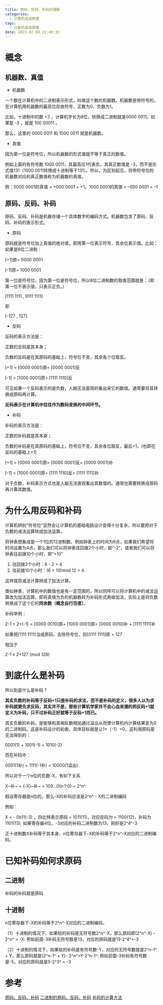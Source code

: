 ```yaml
---
title: 原码、反码、补码的理解
categories:
  - 计算机组成原理
tags:
  - 计算机组成原理
date: 2023-02-08 21:49:32
---
```


# 概念

## 机器数、真值

- 机器数

一个数在计算机中的二进制表示形式，叫做这个数的机器数。机器数是带符号的，在计算机用机器数的最高位存放符号，正数为0，负数为1。

比如，十进制中的数 +3 ，计算机字长为8位，转换成二进制就是0000 0011。如果是 -3 ，就是 100 00011 。

那么，这里的 0000 0011 和 1000 0011 就是机器数。

- 真值

因为第一位是符号位，所以机器数的形式值就不等于真正的数值。

例如上面的有符号数 1000 0011，其最高位1代表负，其真正数值是 -3，而不是形式值131（1000 0011转换成十进制等于131）。所以，为区别起见，将带符号位的机器数对应的真正数值称为机器数的真值。

例：0000 0001的真值 = +000 0001 = +1，1000 0001的真值 = –000 0001 = –1

## 原码、反码、补码

原码、反码、补码是机器存储一个具体数字的编码方式。机器数包含了原码、反码、补码的表示形式。

- 原码

原码就是符号位加上真值的绝对值，即用第一位表示符号，其余位表示值。比如：如果是8位二进制：

[+1]原= 0000 0001

[-1]原= 1000 0001

第一位是符号位，因为第一位是符号位，所以8位二进制数的取值范围就是：（即第一位不表示值，只表示正负。）

[1111 1111 , 0111 1111]

即

[-127 , 127]

- 反码

反码的表示方法是：

正数的反码是其本身；

负数的反码是在其原码的基础上，符号位不变，其余各个位取反。

[+1] = [0000 0001]原= [0000 0001]反

[-1] = [1000 0001]原= [1111 1110]反

可见如果一个反码表示的是负数，人脑无法直观的看出来它的数值。通常要将其转换成原码再计算。

**反码表示在计算机中往往作为数码变换的中间环节。**

- 补码

补码的表示方法是：

正数的补码就是其本身；

负数的补码是在其原码的基础上，符号位不变，其余各位取反，最后+1。(也即在反码的基础上+1)

[+1] = [0000 0001]原= [0000 0001]反= [0000 0001]补

[-1] = [1000 0001]原= [1111 1110]反= [1111 1111]补

对于负数，补码表示方式也是人脑无法直观看出其数值的。通常也需要转换成原码再计算其数值。

# 为什么用反码和补码

计算机辨别"符号位"显然会让计算机的基础电路设计变得十分复杂，所以要把对于负数的减法运算转成加法运算。

将钟表想象成是一个1位的12进制数。例如钟表上的时间为6点，如果我们希望将时间设置为4点，那么我们可以将钟表往回拨2个小时，即“-2”，或者我们可以将钟表往前拨10个小时，即“+10”

1. 往回拨2个小时：6 - 2 = 4
2. 往前拨10个小时：(6 + 10)mod 12 = 4

这样就将减法计算转成了加法计算。

类似钟表，计算机中的数值也是有一定范围的，所以同样可以将计算机中的减法运算改为加法运算，即将真值为负的机器数转为补码形式再做加法，实际上是将负数转换成了这个它的**同余数（概念自行百度）**。

补码举例：

2-1 = 2+(-1) = [0000 0010]原+ [1000 0001]原= [0000 0010]补 + [1111 1111]补

如果把[1111 1111]当成原码，去除符号位，则[0111 1111]原 = 127

相当于

2-1 ≡ 2+127 (mod 128)

# 到底什么是补码

所以到底什么是补码？

**其实负数的补码等于反码+1只是补码的求法，而不是补码的定义，很多人以为求补码就要先求反码，其实并不是，那些计算机学家并不会心血来潮的把反码+1就定义为补码，只不过补码正好就等于反码+1而已。**

其实负数的补码，是能够和其相反数相加通过溢出从而使计算机内计算结果变为0的二进制码。这是补码设计的初衷，具体目标就是让1+（-1）=0，这利用原码是无法得到的：

0001(1) + 1001(-1) = 1010(-2)

而在补码中：

0001(1补) + 1111(-1补) = 10000(1溢出)

所以对于一个n位的负数-X，有如下关系

X~补~ + (-X)~补~ = 100...0(n个0) = 2^n^

假设寄存器是n位的，那么-X的补码应该是2^n^ - X的二进制编码

例如：

X = - 0b11(-3) ，四比特表示原码 = 1011(11)，对应反码为 = 1100(12)，补码为1101(13);
如果寄存器4位，-3对应的补码二进制数为13，刚好是2^4^-3

正十进制数X补码等于其本身，n位寄存器下-X的补码等于2^n^-X对应的二进制编码。

# 已知补码如何求原码

## 二进制

补码的补码就是原码

## 十进制

n位寄存器下-X的补码等于2^n^-X对应的二进制编码。

（1）十进制的情况下，如果给的补码是无符号数2^n^-X，那么原码即(2^n^-X) - 2^n^ = -X:
例如前面-3补码无符号数是13，对应的原码就是13-2^4^=-3

（2）十进制的情况下，如果给的补码是有符号数-Y，对应的无符号数就是2^n-1^ + Y，那么原码就是(2^n-1^ + Y)- 2^n^=Y-2^n-1^:
例如前面-3补码有符号数是-5，对应的原码就是5-2^3^ = -3

# 参考

[原码、反码、补码](https://zhuanlan.zhihu.com/p/118432554)
[二进制的原码、反码、补码](https://zhuanlan.zhihu.com/p/99082236)
[补码的计算方法](https://zhuanlan.zhihu.com/p/376848035)

